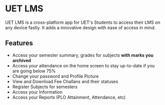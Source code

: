 # UET LMS
UET LMS is a cross-platform app for UET's Students to access their LMS on any device fastly. It adds a innovative design with ease of access in mind. 

## Features
- Access your semester summary, grades for subjects **with marks you archived**
- Access your attendance on the home screen to stay up-to-date if you are going below 75%
- Change your password and Profile Picture
- View and Download Fee Challans and their statuses
- Register Subjects for semesters
- Access your Information
- Access your Reports (PLO Attainment, Attendance, etc)

